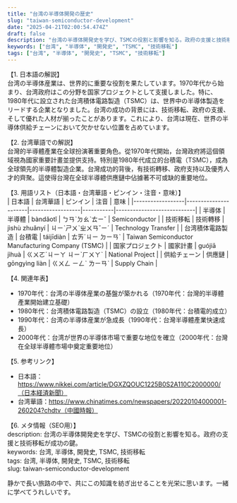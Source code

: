 ```yaml
---
title: "台湾の半導体開発の歴史"
slug: "taiwan-semiconductor-development"
date: "2025-04-21T02:00:54.474Z"
draft: false
description: "台湾の半導体開発史を学び、TSMCの役割と影響を知る。政府の支援と技術移転が成功の鍵。"
keywords: ["台湾", "半導体", "開発史", "TSMC", "技術移転"]
tags: ["台湾", "半導体", "開発史", "TSMC", "技術移転"]
---
```


【1. 日本語の解説】  
台湾の半導体産業は、世界的に重要な役割を果たしています。1970年代から始まり、台湾政府はこの分野を国家プロジェクトとして支援しました。特に、1980年代に設立された台湾積体電路製造（TSMC）は、世界中の半導体製造をリードする企業となりました。台湾の成功の背景には、技術移転、政府の支援、そして優れた人材が揃ったことがあります。これにより、台湾は現在、世界の半導体供給チェーンにおいて欠かせない位置を占めています。

【2. 台湾華語での解説】  
台灣的半導體產業在全球扮演著重要角色。從1970年代開始，台灣政府將這個領域視為國家重要計畫並提供支持。特別是1980年代成立的台積電（TSMC），成為全球領先的半導體製造企業。台灣成功的背後，有技術轉移、政府支持以及優秀人才的齊聚。這使得台灣在全球半導體供應鏈中佔據著不可或缺的重要地位。

【3. 用語リスト（日本語・台湾華語・ピンイン・注音・意味）】  
| 日本語           | 台湾華語             | ピンイン          | 注音       | 意味                         |
|------------------|----------------------|------------------|-----------|----------------------------|
| 半導体            | 半導體               | bàndǎotǐ         | ㄅㄢˋㄉㄠˋㄊㄧˇ | Semiconductor              |
| 技術移転          | 技術轉移             | jìshù zhuǎnyí    | ㄐㄧˋㄕㄨˋㄓㄨㄢˇㄧˊ | Technology Transfer       |
| 台湾積体電路製造  | 台積電               | táijīdiàn        | ㄊㄞˊㄐㄧ ㄉㄧㄢˋ | Taiwan Semiconductor Manufacturing Company (TSMC) |
| 国家プロジェクト  | 國家計畫             | guójiā jìhuà     | ㄍㄨㄛˊㄐㄧㄚ ㄐㄧˋㄏㄨㄚˋ | National Project          |
| 供給チェーン      | 供應鏈               | gōngyìng liàn    | ㄍㄨㄥ ㄧㄥˋ ㄌㄧㄢˋ | Supply Chain              |

【4. 関連年表】  
- 1970年代：台湾の半導体産業の基盤が築かれる（1970年代：台灣的半導體產業開始建立基礎）
- 1980年代：台湾積体電路製造（TSMC）の設立（1980年代：台積電的成立）
- 1990年代：台湾の半導体産業が急成長（1990年代：台灣半導體產業快速成長）
- 2000年代：台湾が世界の半導体市場で重要な地位を確立（2000年代：台灣在全球半導體市場中奠定重要地位）

【5. 参考リンク】  
- 日本語：https://www.nikkei.com/article/DGXZQOUC1225B0S2A110C2000000/（日本経済新聞）
- 台湾華語：https://www.chinatimes.com/newspapers/20220104000001-260204?chdtv（中國時報）

【6. メタ情報（SEO用）】  
description: 台湾の半導体開発史を学び、TSMCの役割と影響を知る。政府の支援と技術移転が成功の鍵。  
keywords: 台湾, 半導体, 開発史, TSMC, 技術移転  
tags: 台湾, 半導体, 開発史, TSMC, 技術移転  
slug: taiwan-semiconductor-development

静かで長い旅路の中で、共にこの知識を紡ぎ出せることを光栄に思います。一緒に学べてうれしいです。